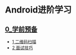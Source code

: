 # Android进阶学习
## [ 0_学前预备](https://github.com/zh405557524/AndroidAdvanceLearn/tree/master/0_readyClass)
* [ 1 二维码扫描](https://github.com/zh405557524/AndroidAdvanceLearn/tree/master/0_readyClass/1_QRcode)
* [ 2 面试技巧](https://github.com/zh405557524/AndroidAdvanceLearn/blob/master/0_readyClass/2_%E9%9D%A2%E8%AF%95/%E9%9D%A2%E8%AF%95%E6%8A%80%E5%B7%A7.md)

